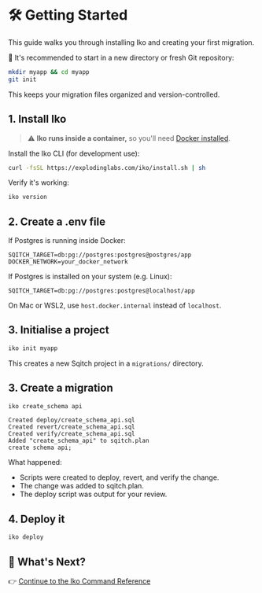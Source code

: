 # 🛠️ Getting Started

This guide walks you through installing Iko and creating your first migration.

📁 It's recommended to start in a new directory or fresh Git repository:

```sh
mkdir myapp && cd myapp
git init
```

This keeps your migration files organized and version-controlled.

## 1. Install Iko

> ⚠️ **Iko runs inside a container,** so you'll need [Docker
> installed](https://docs.docker.com/get-docker/).

Install the Iko CLI (for development use):

```sh
curl -fsSL https://explodinglabs.com/iko/install.sh | sh
```

Verify it's working:

```sh
iko version
```

## 2. Create a .env file

If Postgres is running inside Docker:

```
SQITCH_TARGET=db:pg://postgres:postgres@postgres/app
DOCKER_NETWORK=your_docker_network
```

If Postgres is installed on your system (e.g. Linux):

```
SQITCH_TARGET=db:pg://postgres:postgres@localhost/app
```

On Mac or WSL2, use `host.docker.internal` instead of `localhost`.

## 3. Initialise a project

```sh
iko init myapp
```

This creates a new Sqitch project in a `migrations/` directory.

## 3. Create a migration

```sh
iko create_schema api
```

```
Created deploy/create_schema_api.sql
Created revert/create_schema_api.sql
Created verify/create_schema_api.sql
Added "create_schema_api" to sqitch.plan
create schema api;
```

What happened:

- Scripts were created to deploy, revert, and verify the change.
- The change was added to sqitch.plan.
- The deploy script was output for your review.

## 4. Deploy it

```sh
iko deploy
```

## 🧭 What's Next?

👉 [Continue to the Iko Command Reference](./commands.md)
